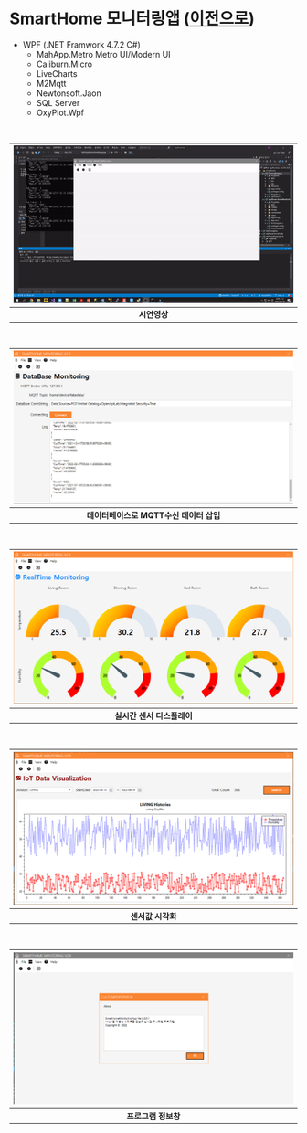 
# SmartHome 모니터링앱 ([이전으로](https://github.com/Jitae9605/StudyWPF#portfoliowpf-%ED%8F%AC%ED%8A%B8%ED%8F%B4%EB%A6%AC%EC%98%A4))
- WPF (.NET Framwork 4.7.2 C#)
    - MahApp.Metro Metro UI/Modern UI 
    - Caliburn.Micro
    - LiveCharts
    - M2Mqtt
    - Newtonsoft.Jaon
    - SQL Server
    - OxyPlot.Wpf

<br>

|![SmartHomeMonitoringApp](https://github.com/Jitae9605/StudyWPF/blob/main/capture/SmartHomeMonitoringSystem%20(2).gif?raw=true)|
|:---:|
|**시연영상**|

<br>

|![SmartHomeMonitoringApp](https://github.com/Jitae9605/StudyWPF/blob/main/capture/MQTT_PrintFakeData.png?raw=true)|
|:---:|
|**데이터베이스로 MQTT수신 데이터 삽입**|

<br>

|![RealtimeView](https://github.com/Jitae9605/StudyWPF/blob/main/capture/MQTT_LiveChart.png?raw=true)|
|:---:|
|**실시간 센서 디스플레이**|

<br>

|![HistoryView](https://github.com/Jitae9605/StudyWPF/blob/main/capture/MQTT_History.png?raw=true)|
|:---:|
|**센서값 시각화**|

<br>

|![About](https://github.com/Jitae9605/StudyWPF/blob/main/capture/MQTT_About.png?raw=true)|
|:---:|
|**프로그램 정보창**|
